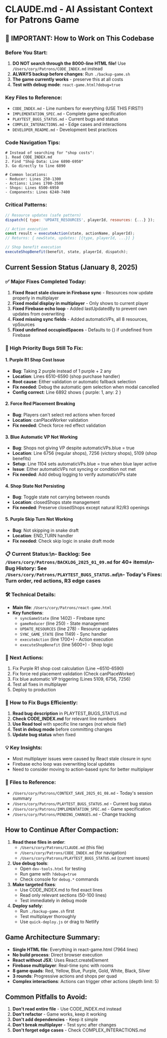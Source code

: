 # CLAUDE.md - AI Assistant Context for Patrons Game

## 🎯 IMPORTANT: How to Work on This Codebase

### Before You Start:
1. **DO NOT search through the 8000-line HTML file!** Use `/Users/cory/Patrons/CODE_INDEX.md` instead
2. **ALWAYS backup before changes**: Run `./backup-game.sh`
3. **The game currently works** - preserve this at all costs
4. **Test with debug mode**: `react-game.html?debug=true`

### Key Files to Reference:
- `CODE_INDEX.md` - Line numbers for everything (USE THIS FIRST!)
- `IMPLEMENTATION_SPEC.md` - Complete game specification
- `PLAYTEST_BUGS_STATUS.md` - Current bugs and status
- `COMPLEX_INTERACTIONS.md` - Edge cases and interactions
- `DEVELOPER_README.md` - Development best practices

### Code Navigation Tips:
```
# Instead of searching for "shop costs":
1. Read CODE_INDEX.md
2. Find "Shop Data: Line 6890-6950"
3. Go directly to line 6890

# Common locations:
- Reducer: Lines 250-1300
- Actions: Lines 1700-3500
- Shops: Lines 6500-6950
- Components: Lines 6240-7400
```

### Critical Patterns:
```javascript
// Resource updates (safe pattern)
dispatch({ type: 'UPDATE_RESOURCES', playerId, resources: {...} });

// Action execution
const result = executeAction(state, actionName, playerId);
// Returns: { newState, updates: [{type, playerId, ...}] }

// Shop benefit execution
executeShopBenefit(benefit, state, playerId, dispatch);
```

## Current Session Status (January 8, 2025)

### ✅ Major Fixes Completed Today:
1. **Fixed React stale closure in Firebase sync** - Resources now update properly in multiplayer
2. **Fixed modal display in multiplayer** - Only shows to current player
3. **Fixed Firebase echo loop** - Added lastUpdatedBy to prevent own updates from overwriting
4. **Fixed missing sync fields** - Added automaticVPs, all 8 resources, vpSources
5. **Fixed undefined occupiedSpaces** - Defaults to {} if undefined from Firebase

### 🔴 High Priority Bugs Still To Fix:

#### 1. Purple R1 Shop Cost Issue
- **Bug**: Taking 2 purple instead of 1 purple + 2 any
- **Location**: Lines 6510-6590 (shop purchase handler)
- **Root cause**: Either validation or automatic fallback selection
- **Fix needed**: Debug the automatic gem selection when modal cancelled
- **Config correct**: Line 6892 shows { purple: 1, any: 2 }

#### 2. Force Red Placement Breaking
- **Bug**: Players can't select red actions when forced
- **Location**: canPlaceWorker validation
- **Fix needed**: Check force red effect validation

#### 3. Blue Automatic VP Not Working
- **Bug**: Shops not giving VP despite automaticVPs.blue = true
- **Location**: Line 6756 (regular shops), 7256 (victory shops), 5109 (shop benefits)
- **Setup**: Line 1104 sets automaticVPs.blue = true when blue layer active
- **Issue**: Either automaticVPs not syncing or condition not met
- **Fix needed**: Add debug logging to verify automaticVPs state

#### 4. Shop State Not Persisting
- **Bug**: Toggle state not carrying between rounds
- **Location**: closedShops state management
- **Fix needed**: Preserve closedShops except natural R2/R3 openings

#### 5. Purple Skip Turn Not Working
- **Bug**: Not skipping in snake draft
- **Location**: END_TURN handler
- **Fix needed**: Check skip logic in snake draft mode

### 📋 Current Status:\n- **Backlog**: See `/Users/cory/Patrons/BACKLOG_2025_01_09.md` for 40+ items\n- **Bug History**: See `/Users/cory/Patrons/PLAYTEST_BUGS_STATUS.md`\n- **Today's Fixes**: Turn order, red actions, R3 edge cases

### 🛠️ Technical Details:
- **Main file**: `/Users/cory/Patrons/react-game.html`
- **Key functions**:
  - `syncGameState` (line 1402) - Firebase sync
  - `gameReducer` (line 250) - State management
  - `UPDATE_RESOURCES` (line 278) - Resource updates
  - `SYNC_GAME_STATE` (line 1149) - Sync handler
  - `executeAction` (line 1700+) - Action execution
  - `executeShopBenefit` (line 5600+) - Shop logic

### 🎯 Next Actions:
1. Fix Purple R1 shop cost calculation (Line ~6510-6590)
2. Fix force red placement validation (Check canPlaceWorker)
3. Fix blue automatic VP triggering (Lines 5109, 6756, 7256)
4. Test all fixes in multiplayer
5. Deploy to production

### 🔧 How to Fix Bugs Efficiently:
1. **Read bug description** in PLAYTEST_BUGS_STATUS.md
2. **Check CODE_INDEX.md** for relevant line numbers
3. **Use Read tool** with specific line ranges (not whole file!)
4. **Test in debug mode** before committing changes
5. **Update bug status** when fixed

### 💡 Key Insights:
- Most multiplayer issues were caused by React stale closure in sync
- Firebase echo loop was overwriting local updates
- Need to consider moving to action-based sync for better multiplayer

### 📝 Files to Reference:
- `/Users/cory/Patrons/CONTEXT_SAVE_2025_01_08.md` - Today's session summary
- `/Users/cory/Patrons/PLAYTEST_BUGS_STATUS.md` - Current bug status
- `/Users/cory/Patrons/IMPLEMENTATION_SPEC.md` - Game specification
- `/Users/cory/Patrons/PENDING_CHANGES.md` - Change tracking

## How to Continue After Compaction:
1. **Read these files in order**:
   - `/Users/cory/Patrons/CLAUDE.md` (this file)
   - `/Users/cory/Patrons/CODE_INDEX.md` (for navigation)
   - `/Users/cory/Patrons/PLAYTEST_BUGS_STATUS.md` (current issues)
2. **Use debug tools**:
   - Open `dev-tools.html` for testing
   - Run game with `?debug=true`
   - Check console for `debug.*` commands
3. **Make targeted fixes**:
   - Use CODE_INDEX.md to find exact lines
   - Read only relevant sections (50-100 lines)
   - Test immediately in debug mode
4. **Deploy safely**:
   - Run `./backup-game.sh` first
   - Test multiplayer thoroughly
   - Use `quick-deploy.js` or drag to Netlify

## Game Architecture Summary:
- **Single HTML file**: Everything in react-game.html (7964 lines)
- **No build process**: Direct browser execution
- **React without JSX**: Uses React.createElement
- **Firebase multiplayer**: Real-time sync with rooms
- **8 game quads**: Red, Yellow, Blue, Purple, Gold, White, Black, Silver
- **3 rounds**: Progressive actions and shops per quad
- **Complex interactions**: Actions can trigger other actions (depth limit: 5)

## Common Pitfalls to Avoid:
1. **Don't read entire file** - Use CODE_INDEX.md instead
2. **Don't refactor** - Game works, keep it working
3. **Don't add dependencies** - Keep it simple
4. **Don't break multiplayer** - Test sync after changes
5. **Don't forget edge cases** - Check COMPLEX_INTERACTIONS.md